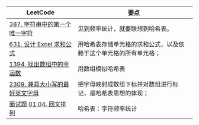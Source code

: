|LeetCode|要点|
|--------------------------------|--------------------------------|
|[387. 字符串中的第一个唯一字符][github-leetcode-0387]|见到频率统计，就要联想到哈希表。|
|[631. 设计 Excel 求和公式][github-leetcode-0631]|用哈希表存储单元格的求和公式，以及依赖于这个单元格的所有单元格；|
|[1394. 找出数组中的幸运数][github-leetcode-1394]|用数组模拟哈希表|
|[2309. 兼具大小写的最好英文字母][github-leetcode-2309]|把字母映射成数组下标并对数组进行标记，是哈希表思想的体现；|
|[面试题 01.04. 回文排列][github-leetcode-I0104]|哈希表：字符频率统计|





































[github-leetcode-0631]: ../../0631.%20Design%20Excel%20Sum%20Formula/0631_Excel.h
[github-leetcode-0387]: ../../0387.%20First%20Unique%20Character%20in%20a%20String/0387_firstUniqChar.h
[github-leetcode-1394]: ../../1394.%20Find%20Lucky%20Integer%20in%20an%20Array/1394_findLucky.h
[github-leetcode-2309]: ../../2309.%20Greatest%20English%20Letter%20in%20Upper/2309_greatestLetter.h
[github-leetcode-I0104]: ../../INTERVIEW01.04.%20Palindrome%20Permutation%20LCCI/interview.01.04.h
